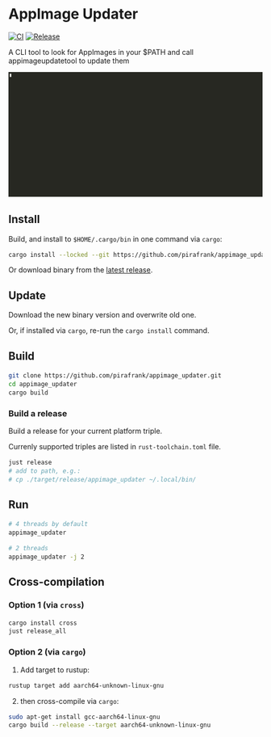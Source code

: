 # AppImage Updater

[![CI](https://github.com/pirafrank/appimage_updater/actions/workflows/ci.yml/badge.svg)](https://github.com/pirafrank/appimage_updater/actions/workflows/ci.yml)
[![Release](https://github.com/pirafrank/appimage_updater/actions/workflows/release.yml/badge.svg)](https://github.com/pirafrank/appimage_updater/actions/workflows/release.yml)

A CLI tool to look for AppImages in your $PATH and call appimageupdatetool to update them

 ![GIF Image with demo of the tool](./assets/appimageupdater.gif)

## Install

Build, and install to `$HOME/.cargo/bin` in one command via `cargo`:

```sh
cargo install --locked --git https://github.com/pirafrank/appimage_updater
```

Or download binary from the [latest release](https://github.com/pirafrank/appimage_updater/releases/latest).

## Update

Download the new binary version and overwrite old one.

Or, if installed via `cargo`, re-run the `cargo install` command.

## Build

```sh
git clone https://github.com/pirafrank/appimage_updater.git
cd appimage_updater
cargo build
```

### Build a release

Build a release for your current platform triple.

Currenly supported triples are listed in `rust-toolchain.toml` file.

```sh
just release
# add to path, e.g.:
# cp ./target/release/appimage_updater ~/.local/bin/
```

## Run

```sh
# 4 threads by default
appimage_updater
```

```sh
# 2 threads
appimage_updater -j 2
```


## Cross-compilation

### Option 1 (via `cross`)

```sh
cargo install cross
just release_all
```

### Option 2 (via `cargo`)

1. Add target to rustup:

```sh
rustup target add aarch64-unknown-linux-gnu
```

2. then cross-compile via `cargo`:

```sh
sudo apt-get install gcc-aarch64-linux-gnu
cargo build --release --target aarch64-unknown-linux-gnu
```

